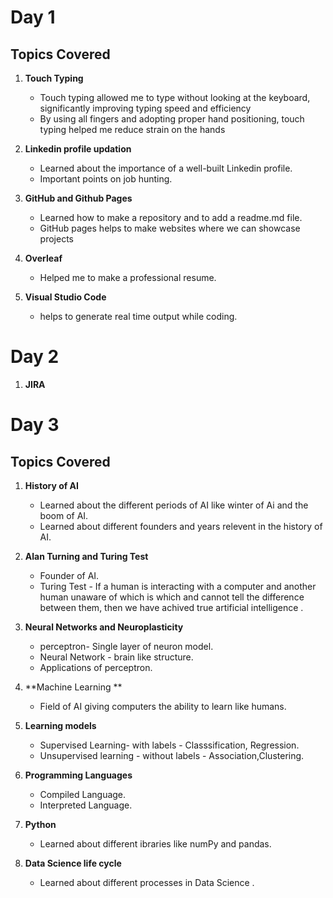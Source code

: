 # Day 1
## Topics Covered
1. **Touch Typing**
     * Touch typing allowed me to type without looking at the keyboard, significantly improving typing speed and efficiency
     * By using all fingers and adopting proper hand positioning, touch typing helped me reduce strain on the hands

2. **Linkedin profile updation**
     * Learned about the importance of a well-built Linkedin profile.
     * Important points on job hunting.

3. **GitHub and Github Pages**
     * Learned how to make a repository and to add a readme.md file.
     * GitHub pages helps to make websites where we can showcase projects
       
3. **Overleaf**
     * Helped me to make a professional resume.
 4. **Visual Studio Code**
     * helps to generate real time output while coding.      
   



# Day 2
1. **JIRA**



# Day 3
## Topics Covered
1. **History of AI**
     * Learned about the different periods of AI like winter of Ai and the boom of AI.
     * Learned about different founders and years relevent in the history of AI.

2. **Alan Turning and Turing Test**
     * Founder of AI.
     * Turing Test - If a human is interacting with a computer and another human unaware of which is which and cannot tell the difference between them, then we have achived true artificial intelligence .

3. **Neural Networks and Neuroplasticity**
     * perceptron- Single layer of neuron model.
     * Neural Network - brain like structure.
     * Applications of perceptron.
       
3. **Machine Learning **
     * Field of AI giving computers the ability to learn like humans.
       
4. **Learning models**
     * Supervised Learning- with labels  - Classsification, Regression.
     * Unsupervised learning - without labels -  Association,Clustering.

5. **Programming Languages**
     * Compiled Language.
     * Interpreted Language.

6. **Python**
     * Learned about different ibraries like numPy and pandas.
       

7. **Data Science life cycle**
     * Learned about different processes in Data Science .
              








